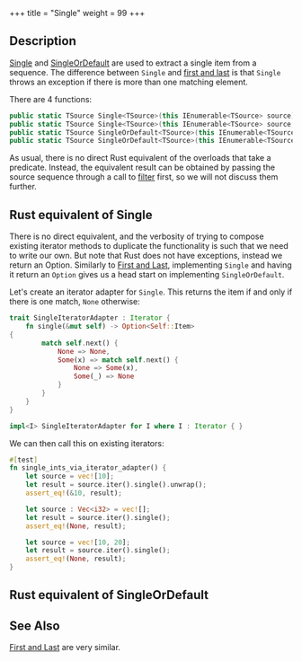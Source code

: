 +++
title = "Single"
weight = 99
+++

## Description

[Single](https://docs.microsoft.com/en-gb/dotnet/api/system.linq.enumerable.single?view=netframework-4.7.1#System_Linq_Enumerable_Single)
and
[SingleOrDefault](https://docs.microsoft.com/en-gb/dotnet/api/system.linq.enumerable.singleordefault?view=netframework-4.7.1#System_Linq_Enumerable_SingleOrDefault)
are used to extract a single item from a sequence. The difference between `Single` and [first and
last](./linq/first_and_last.md) is that `Single` throws an exception if there is more than one
matching element.

There are 4 functions:

```cs
public static TSource Single<TSource>(this IEnumerable<TSource> source);
public static TSource Single<TSource>(this IEnumerable<TSource> source, Func<TSource, bool> predicate);
public static TSource SingleOrDefault<TSource>(this IEnumerable<TSource> source);
public static TSource SingleOrDefault<TSource>(this IEnumerable<TSource> source, Func<TSource, bool> predicate);
```

As usual, there is no direct Rust equivalent of the overloads that take a predicate. Instead, the
equivalent result can be obtained by passing the source sequence through a call to
[filter](./linq/where.md) first, so we will not discuss them further.

## Rust equivalent of Single

There is no direct equivalent, and the verbosity of trying to compose existing iterator methods to
duplicate the functionality is such that we need to write our own. But note that Rust does not have
exceptions, instead we return an Option. Similarly to [First and Last](./linq/first_and_last.md),
implementing `Single` and having it return an `Option` gives us a head start on implementing
`SingleOrDefault`.

Let's create an iterator adapter for `Single`. This returns the item if and only if there is one
match, `None` otherwise:

```rs
trait SingleIteratorAdapter : Iterator {
    fn single(&mut self) -> Option<Self::Item>
{
        match self.next() {
            None => None,
            Some(x) => match self.next() {
                None => Some(x),
                Some(_) => None
            }
        }
    }
}

impl<I> SingleIteratorAdapter for I where I : Iterator { }
```

We can then call this on existing iterators:

```rs
#[test]
fn single_ints_via_iterator_adapter() {
    let source = vec![10];
    let result = source.iter().single().unwrap();
    assert_eq!(&10, result);

    let source : Vec<i32> = vec![];
    let result = source.iter().single();
    assert_eq!(None, result);

    let source = vec![10, 20];
    let result = source.iter().single();
    assert_eq!(None, result);
}
```

## Rust equivalent of SingleOrDefault

## See Also

[First and Last](./linq/first_and_last.md) are very similar.
